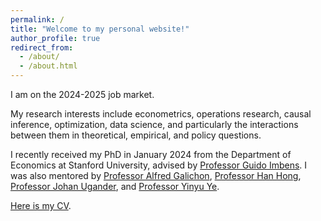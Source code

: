 ```yaml
---
permalink: /
title: "Welcome to my personal website!"
author_profile: true
redirect_from: 
  - /about/
  - /about.html
---
```


I am on the 2024-2025 job market.

My research interests include econometrics, operations research, causal inference, optimization, data science, and particularly the interactions between them in theoretical, empirical, and policy questions.

I recently received my PhD in January 2024 from the Department of Economics at Stanford University, advised by [Professor Guido Imbens](https://www.gsb.stanford.edu/faculty-research/faculty/guido-w-imbens). I was also mentored by [Professor Alfred Galichon](https://alfredgalichon.com/), [Professor Han Hong](https://profiles.stanford.edu/han-hong), [Professor Johan Ugander](https://web.stanford.edu/~jugander/), and [Professor  Yinyu Ye](https://web.stanford.edu/~yyye/).

[Here is my CV](https://drive.google.com/file/d/1paYToHFJQDhySTRd_p88Ycaq9IuEXX7M/view). 
